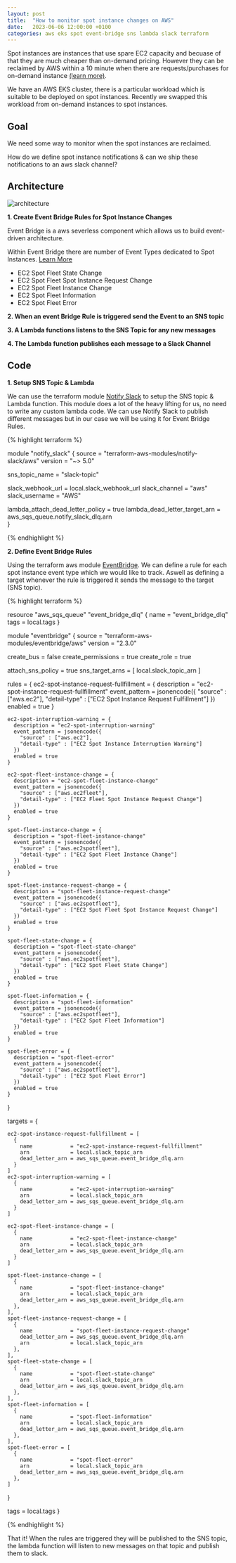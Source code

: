 ```yaml
---
layout: post
title:  "How to monitor spot instance changes on AWS"
date:   2023-06-06 12:00:00 +0100
categories: aws eks spot event-bridge sns lambda slack terraform
---
```


Spot instances are instances that use spare EC2 capacity and becuase of that they are much cheaper than on-demand pricing. However they can be reclaimed by AWS within a 10 minute when there are requests/purchases for on-demand instance [(learn more)](https://docs.aws.amazon.com/AWSEC2/latest/UserGuide/using-spot-instances.html).

We have an AWS EKS cluster, there is a particular workload which is suitable to be deployed on spot instances. Recently we swapped this workload from on-demand instances to spot instances. 

## Goal

We need some way to monitor when the spot instances are reclaimed.

How do we define spot instance notifications & can we ship these notifications to an aws slack channel? 


## Architecture

![architecture](/images/spot-instance/spot-instance-monitoring-architecture.png)

<b>1. Create Event Bridge Rules for Spot Instance Changes</b>

Event Bridge is a aws severless component which allows us to build event-driven architecture.

Within Event Bridge there are number of Event Types dedicated to Spot Instances.
[Learn More](https://docs.aws.amazon.com/AWSEC2/latest/WindowsGuide/spot-fleet-event-types.html)

- EC2 Spot Fleet State Change
- EC2 Spot Fleet Spot Instance Request Change
- EC2 Spot Fleet Instance Change
- EC2 Spot Fleet Information
- EC2 Spot Fleet Error


<b>2. When an event Bridge Rule is triggered send the Event to an SNS topic</b>

<b>3. A Lambda functions listens to the SNS Topic for any new messages</b>

<b>4. The Lambda function publishes each message to a Slack Channel</b>

## Code

<b>1. Setup SNS Topic & Lambda</b>

We can use the terraform module [Notify Slack](https://registry.terraform.io/modules/terraform-aws-modules/notify-slack/aws/latest) to setup the SNS topic & Lambda function. This module does a lot of the heavy lifting for us, no need to write any custom lambda code.
We can use Notify Slack to publish different messages but in our case we will be using it for Event Bridge Rules.

{% highlight terraform %}

module "notify_slack" {
  source  = "terraform-aws-modules/notify-slack/aws"
  version = "~> 5.0"

  sns_topic_name = "slack-topic"

  slack_webhook_url = local.slack_webhook_url 
  slack_channel     = "aws"
  slack_username    = "AWS"

  lambda_attach_dead_letter_policy = true
  lambda_dead_letter_target_arn = aws_sqs_queue.notify_slack_dlq.arn	
}

{% endhighlight %}

<b>2. Define Event Bridge Rules</b>

Using the terraform aws module [EventBridge](https://registry.terraform.io/modules/terraform-aws-modules/eventbridge/aws/latest).
We can define a rule for each spot instance event type which we would like to track. Aswell as defining a target whenever the rule is triggered it sends the message to the target (SNS topic).

{% highlight terraform %}

resource "aws_sqs_queue" "event_bridge_dlq" {
  name = "event_bridge_dlq"
  tags = local.tags
}


module "eventbridge" {
  source  = "terraform-aws-modules/eventbridge/aws"
  version = "2.3.0"

  create_bus         = false
  create_permissions = true
  create_role        = true

  attach_sns_policy = true
  sns_target_arns = [
    local.slack_topic_arn
  ]

  rules = {
    ec2-spot-instance-request-fullfillment = {
      description = "ec2-spot-instance-request-fullfillment"
      event_pattern = jsonencode({
        "source" : ["aws.ec2"],
        "detail-type" : ["EC2 Spot Instance Request Fulfillment"]
      })
      enabled = true
    }

    ec2-spot-interruption-warning = {
      description = "ec2-spot-interruption-warning"
      event_pattern = jsonencode({
        "source" : ["aws.ec2"],
        "detail-type" : ["EC2 Spot Instance Interruption Warning"]
      })
      enabled = true
    }

    ec2-spot-fleet-instance-change = {
      description = "ec2-spot-fleet-instance-change"
      event_pattern = jsonencode({
        "source" : ["aws.ec2fleet"],
        "detail-type" : ["EC2 Fleet Spot Instance Request Change"]
      })
      enabled = true
    }

    spot-fleet-instance-change = {
      description = "spot-fleet-instance-change"
      event_pattern = jsonencode({
        "source" : ["aws.ec2spotfleet"],
        "detail-type" : ["EC2 Spot Fleet Instance Change"]
      })
      enabled = true
    }

    spot-fleet-instance-request-change = {
      description = "spot-fleet-instance-request-change"
      event_pattern = jsonencode({
        "source" : ["aws.ec2spotfleet"],
        "detail-type" : ["EC2 Spot Fleet Spot Instance Request Change"]
      })
      enabled = true
    }

    spot-fleet-state-change = {
      description = "spot-fleet-state-change"
      event_pattern = jsonencode({
        "source" : ["aws.ec2spotfleet"],
        "detail-type" : ["EC2 Spot Fleet State Change"]
      })
      enabled = true
    }

    spot-fleet-information = {
      description = "spot-fleet-information"
      event_pattern = jsonencode({
        "source" : ["aws.ec2spotfleet"],
        "detail-type" : ["EC2 Spot Fleet Information"]
      })
      enabled = true
    }

    spot-fleet-error = {
      description = "spot-fleet-error"
      event_pattern = jsonencode({
        "source" : ["aws.ec2spotfleet"],
        "detail-type" : ["EC2 Spot Fleet Error"]
      })
      enabled = true
    }

  }

  targets = {

    ec2-spot-instance-request-fullfillment = [
      {
        name            = "ec2-spot-instance-request-fullfillment"
        arn             = local.slack_topic_arn
        dead_letter_arn = aws_sqs_queue.event_bridge_dlq.arn
      }
    ]
    ec2-spot-interruption-warning = [
      {
        name            = "ec2-spot-interruption-warning"
        arn             = local.slack_topic_arn
        dead_letter_arn = aws_sqs_queue.event_bridge_dlq.arn
      }
    ]

    ec2-spot-fleet-instance-change = [
      {
        name            = "ec2-spot-fleet-instance-change"
        arn             = local.slack_topic_arn
        dead_letter_arn = aws_sqs_queue.event_bridge_dlq.arn
      }
    ]

    spot-fleet-instance-change = [
      {
        name            = "spot-fleet-instance-change"
        arn             = local.slack_topic_arn
        dead_letter_arn = aws_sqs_queue.event_bridge_dlq.arn
      },
    ],
    spot-fleet-instance-request-change = [
      {
        name            = "spot-fleet-instance-request-change"
        dead_letter_arn = aws_sqs_queue.event_bridge_dlq.arn
        arn             = local.slack_topic_arn
      },
    ],
    spot-fleet-state-change = [
      {
        name            = "spot-fleet-state-change"
        arn             = local.slack_topic_arn
        dead_letter_arn = aws_sqs_queue.event_bridge_dlq.arn
      },
    ],
    spot-fleet-information = [
      {
        name            = "spot-fleet-information"
        arn             = local.slack_topic_arn
        dead_letter_arn = aws_sqs_queue.event_bridge_dlq.arn
      },
    ],
    spot-fleet-error = [
      {
        name            = "spot-fleet-error"
        arn             = local.slack_topic_arn
        dead_letter_arn = aws_sqs_queue.event_bridge_dlq.arn
      },
    ]
  }

  tags = local.tags
}

{% endhighlight %}

That it! When the rules are triggered they will be published to the SNS topic, the lambda function will listen to new messages on that topic and publish them to slack.
